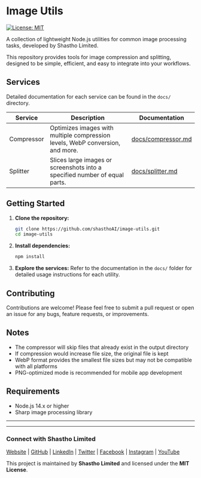 # Image Utils

[![License: MIT](https://img.shields.io/badge/License-MIT-yellow.svg)](https://opensource.org/licenses/MIT)

A collection of lightweight Node.js utilities for common image processing tasks, developed by Shastho Limited.

This repository provides tools for image compression and splitting, designed to be simple, efficient, and easy to integrate into your workflows.

## Services

Detailed documentation for each service can be found in the `docs/` directory.

| Service     | Description                                                                 | Documentation                                  |
|-------------|-----------------------------------------------------------------------------|------------------------------------------------|
| Compressor  | Optimizes images with multiple compression levels, WebP conversion, and more. | [docs/compressor.md](docs/compressor.md)       |
| Splitter    | Slices large images or screenshots into a specified number of equal parts.  | [docs/splitter.md](docs/splitter.md)          |

## Getting Started

1.  **Clone the repository:**
    ```bash
    git clone https://github.com/shasthoAI/image-utils.git
    cd image-utils
    ```

2.  **Install dependencies:**
    ```bash
    npm install
    ```

3.  **Explore the services:**
    Refer to the documentation in the `docs/` folder for detailed usage instructions for each utility.

## Contributing

Contributions are welcome! Please feel free to submit a pull request or open an issue for any bugs, feature requests, or improvements.

## Notes

- The compressor will skip files that already exist in the output directory
- If compression would increase file size, the original file is kept
- WebP format provides the smallest file sizes but may not be compatible with all platforms
- PNG-optimized mode is recommended for mobile app development

## Requirements

- Node.js 14.x or higher
- Sharp image processing library


---
---

### Connect with Shastho Limited

[Website](https://shastho.ai) | [GitHub](https://github.com/shasthoAI) | [LinkedIn](https://www.linkedin.com/company/shastho) | [Twitter](https://twitter.com/shastho_ai) | [Facebook](https://www.facebook.com/shasthoAI/) | [Instagram](https://www.instagram.com/shastho_ai) | [YouTube](https://www.youtube.com/@shasthoai)

This project is maintained by **Shastho Limited** and licensed under the **MIT License**.
